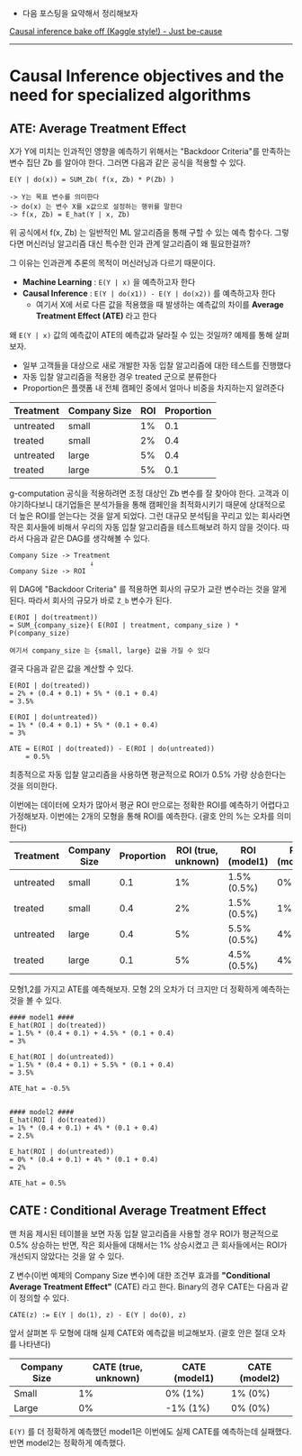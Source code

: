 - 다음 포스팅을 요약해서 정리해보자

[Causal inference bake off (Kaggle style!) - Just be-cause](https://iyarlin.github.io/2019/05/20/causal-inference-bake-off-kaggle-style/)

---

# Causal Inference objectives and the need for specialized algorithms

## ATE: Average Treatment Effect

X가 Y에 미치는 인과적인 영향을 예측하기 위해서는 "Backdoor Criteria"를 만족하는 변수 집단 Zb 를 알아야 한다. 그러면 다음과 같은 공식을 적용할 수 있다. 

```
E(Y | do(x)) = SUM_Zb( f(x, Zb) * P(Zb) )

-> Y는 목표 변수를 의미한다
-> do(x) 는 변수 X를 x값으로 설정하는 행위를 말한다
-> f(x, Zb) = E_hat(Y | x, Zb)
```

위 공식에서 f(x, Zb) 는 일반적인 ML 알고리즘을 통해 구할 수 있는 예측 함수다. 그렇다면 머신러닝 알고리즘 대신 특수한 인과 관계 알고리즘이 왜 필요한걸까?

그 이유는 인과관계 추론의 목적이 머신러닝과 다르기 때문이다. 

- **Machine Learning** : `E(Y | x)` 을 예측하고자 한다
- **Causal Inference** : `E(Y | do(x1)) - E(Y | do(x2))` 를 예측하고자 한다
    - 여기서 X에 서로 다른 값을 적용했을 때 발생하는 예측값의 차이를 **Average Treatment Effect (ATE)** 라고 한다

왜 `E(Y | x)` 값의 예측값이 ATE의 예측값과 달라질 수 있는 것일까? 예제를 통해 살펴보자.

- 일부 고객들을 대상으로 새로 개발한 자동 입찰 알고리즘에 대한 테스트를 진행했다
- 자동 입찰 알고리즘을 적용한 경우 treated 군으로 분류한다
- Proportion은 플랫폼 내 전체 캠페인 중에서 얼마나 비중을 차지하는지 알려준다

| Treatment | Company Size | ROI | Proportion |
|-----------|--------------|-----|------------|
| untreated | small        | 1%  | 0.1        |
| treated   | small        | 2%  | 0.4        |
| untreated | large        | 5%  | 0.4        |
| treated   | large        | 5%  | 0.1        |

g-computation 공식을 적용하려면 조정 대상인 Zb 변수를 잘 찾아야 한다. 
고객과 이야기하다보니 대기업들은 분석가들을 통해 캠페인을 최적화시키기 때문에 상대적으로 더 높은 ROI를 얻는다는 것을 알게 되었다. 
그런 대규모 분석팀을 꾸리고 있는 회사라면 작은 회사들에 비해서 우리의 자동 입찰 알고리즘을 테스트해보려 하지 않을 것이다. 
따라서 다음과 같은 DAG를 생각해볼 수 있다.

```
Company Size -> Treatment
                    ↓
Company Size -> ROI
```

위 DAG에 "Backdoor Criteria" 를 적용하면 회사의 규모가 교란 변수라는 것을 알게 된다. 따라서 회사의 규모가 바로 `Z_b` 변수가 된다.

```
E(ROI | do(treatment))
= SUM_{company_size}( E(ROI | treatment, company_size ) * P(company_size)

여기서 company_size 는 {small, large} 값을 가질 수 있다
```

결국 다음과 같은 값을 계산할 수 있다.

```
E(ROI | do(treated))
= 2% + (0.4 + 0.1) + 5% * (0.1 + 0.4)
= 3.5%

E(ROI | do(untreated))
= 1% * (0.4 + 0.1) + 5% * (0.1 + 0.4)
= 3%

ATE = E(ROI | do(treated)) - E(ROI | do(untreated))
    = 0.5%
```

최종적으로 자동 입찰 알고리즘을 사용하면 평균적으로 ROI가 0.5% 가량 상승한다는 것을 의미한다.

이번에는 데이터에 오차가 많아서 평균 ROI 만으로는 정확한 ROI를 예측하기 어렵다고 가정해보자. 이번에는 2개의 모형을 통해 ROI를 예측한다. (괄호 안의 %는 오차를 의미한다)

| Treatment | Company Size | Proportion | ROI (true, unknown) | ROI (model1) | ROI (model2) |
|-----------|--------------|------------|---------------------|--------------|--------------|
| untreated | small        | 0.1        | 1%                  | 1.5% (0.5%)  | 0% (1%)      |
| treated   | small        | 0.4        | 2%                  | 1.5% (0.5%)  | 1% (1%)      |
| untreated | large        | 0.4        | 5%                  | 5.5% (0.5%)  | 4% (1%)      |
| treated   | large        | 0.1        | 5%                  | 4.5% (0.5%)  | 4% (1%)      |

모형1,2를 가지고 ATE를 예측해보자. 모형 2의 오차가 더 크지만 더 정확하게 예측하는 것을 볼 수 있다.

```
#### model1 ####
E_hat(ROI | do(treated))
= 1.5% * (0.4 + 0.1) + 4.5% * (0.1 + 0.4)
= 3%

E_hat(ROI | do(untreated))
= 1.5% * (0.4 + 0.1) + 5.5% * (0.1 + 0.4)
= 3.5%

ATE_hat = -0.5%


#### model2 ####
E_hat(ROI | do(treated))
= 1% * (0.4 + 0.1) + 4% * (0.1 + 0.4)
= 2.5%

E_hat(ROI | do(untreated))
= 0% * (0.4 + 0.1) + 4% * (0.1 + 0.4)
= 2%

ATE_hat = 0.5%
```

## CATE : Conditional Average Treatment Effect

맨 처음 제시된 테이블을 보면 자동 입찰 알고리즘을 사용할 경우 ROI가 평균적으로 0.5% 상승하는 반면, 
작은 회사들에 대해서는 1% 상승시켰고 큰 회사들에서는 ROI가 개선되지 않았다는 것을 알 수 있다. 

Z 변수(이번 예제의 Company Size 변수)에 대한 조건부 효과를 **"Conditional Average Treatment Effect"** (CATE) 라고 한다. 
Binary의 경우 CATE는 다음과 같이 정의할 수 있다.

```
CATE(z) := E(Y | do(1), z) - E(Y | do(0), z)
```

앞서 살펴본 두 모형에 대해 실제 CATE와 예측값을 비교해보자. (괄호 안은 절대 오차를 나타낸다)

| Company Size | CATE (true, unknown) | CATE (model1) | CATE (model2) |
|--------------|----------------------|---------------|---------------|
| Small        | 1%                   | 0% (1%)       | 1% (0%)       |
| Large        | 0%                   | -1% (1%)      | 0% (0%)       |

`E(Y)` 를 더 정확하게 예측했던 model1은 이번에도 실제 CATE를 예측하는데 실패했다. 반면 model2는 정확하게 예측했다.
